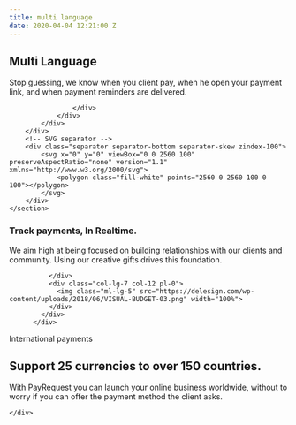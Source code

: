 ```yaml
---
title: multi language
date: 2020-04-04 12:21:00 Z
---
```


<div class="position-relative">
    <!-- Hero for FREE version -->
    <section class="section section-lg section-shaped">
        <!-- Background circles -->
        <div class="shape shape-style-self shape-primary">
            <span class="span-150"></span>
            <span class="span-50"></span>
            <span class="span-50"></span>
            <span class="span-75"></span>
            <span class="span-100"></span>
            <span class="span-75"></span>
            <span class="span-50"></span>
            <span class="span-100"></span>
            <span class="span-50"></span>
            <span class="span-100"></span>
        </div>
        <div class="container shape-container d-flex align-items-center">
            <div class="col px-0">
                <div class="row align-items-center justify-content-center">
                    <div class="col-lg-7 text-center">

<div class="icon icon-shape bg-gradient-white shadow rounded-circle mb-3"><i class="fa fa-language text-primary" aria-hidden="true"></i></div>
                        
<h1 class="text-white">Multi Language

</h1>
                        <p class="lead text-white">Stop guessing, we know when you client pay, when he open your payment link, and when payment reminders are delivered.</p>
                        
                    
                    </div>
                </div>
            </div>
        </div>
        <!-- SVG separator -->
        <div class="separator separator-bottom separator-skew zindex-100">
            <svg x="0" y="0" viewBox="0 0 2560 100" preserveAspectRatio="none" version="1.1" xmlns="http://www.w3.org/2000/svg">
                <polygon class="fill-white" points="2560 0 2560 100 0 100"></polygon>
            </svg>
        </div>
    </section>
</div>




<section class="section section-lg">
          <div class="container">
            <div class="row align-items-center text-left">
              <div class="col-lg-5 col-12">
                <h1 class="display-3">Track payments,<span class="text-primary"> In Realtime.</span></h1>
                <p class="lead pb-4">We aim high at being focused on building relationships with our clients and community. Using our creative gifts drives this foundation.</p>
                
              </div>
              <div class="col-lg-7 col-12 pl-0">
                <img class="ml-lg-5" src="https://delesign.com/wp-content/uploads/2018/06/VISUAL-BUDGET-03.png" width="100%">
              </div>
            </div>
          </div>
</section>


<section class="section section-lg">
    <div class="container text-center">


<div class="row">
<div class="col-md-8 mr-auto ml-auto text-center">
<span class="badge badge-info badge-pill mb-3">International payments</span>
<h2 class="title mb-3"> Support 25 currencies to over 150 countries.</h2>
<p class="lead mb-5"> With PayRequest you can launch your online business worldwide, without to worry if you can offer the payment method the client asks.
</p>
</div>
</div>



   
    
    </div>
